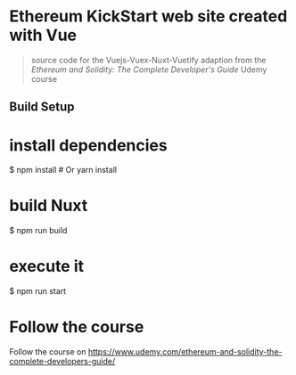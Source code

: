 # Ethereum KickStart web site created with Vue

> source code for the Vuejs-Vuex-Nuxt-Vuetify adaption from the _Ethereum and Solidity: The Complete Developer's Guide_ Udemy course

## Build Setup

# install dependencies

$ npm install # Or yarn install

# build Nuxt

$ npm run build

# execute it

$ npm run start

# Follow the course

Follow the course on https://www.udemy.com/ethereum-and-solidity-the-complete-developers-guide/

